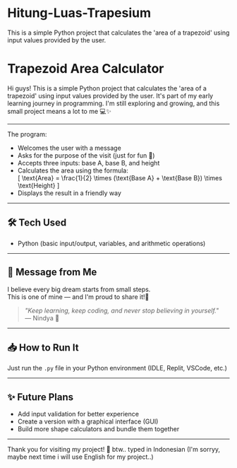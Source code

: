 # Hitung-Luas-Trapesium
This is a simple Python project that calculates the 'area of a trapezoid' using input values provided by the user.
# Trapezoid Area Calculator
Hi guys! This is a simple Python project that calculates the 'area of a trapezoid' using input values provided by the user.
It's part of my early learning journey in programming. I'm still exploring and growing, and this small project means a lot to me 💻✨

---

The program:
- Welcomes the user with a message
- Asks for the purpose of the visit (just for fun 💬)
- Accepts three inputs: base A, base B, and height
- Calculates the area using the formula:  
  \[
  \text{Area} = \frac{1}{2} \times (\text{Base A} + \text{Base B}) \times \text{Height}
  \]
- Displays the result in a friendly way

---

## 🛠️ Tech Used
- Python (basic input/output, variables, and arithmetic operations)

---

## 💌 Message from Me

I believe every big dream starts from small steps.  
This is one of mine — and I'm proud to share it!🌱

> *"Keep learning, keep coding, and never stop believing in yourself."*  
> — Nindya 🌷

---

## 📥 How to Run It
Just run the `.py` file in your Python environment (IDLE, Replit, VSCode, etc.)

---

## ✨ Future Plans
- Add input validation for better experience
- Create a version with a graphical interface (GUI)
- Build more shape calculators and bundle them together

---

Thank you for visiting my project! 🌸 btw.. typed in Indonesian (I'm sorryy, maybe next time i will use English for my project..)

